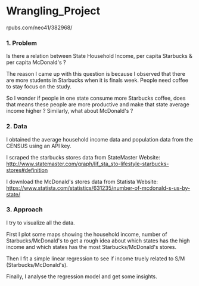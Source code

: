 # Wrangling_Project

rpubs.com/neo41/382968/


### 1. Problem   
Is there a relation between State Household Income, per capita Starbucks & per capita McDonald's ?  

The reason I came up with this question is because I observed that there are more students in Starbucks when it is finals week. People need coffee to stay focus on the study.    

So I wonder if people in one state consume more Starbucks coffee, does that means these people are more productive and make that state average income higher ? Similarly, what about McDonald's ?

### 2. Data
I obtained the average household income data and population data from the CENSUS using an API key.   

I scraped the starbucks stores data from StateMaster Website:  
http://www.statemaster.com/graph/lif_sta_sto-lifestyle-starbucks-stores#definition   

I download the McDonald's stores data from Statista Website:    
https://www.statista.com/statistics/631235/number-of-mcdonald-s-us-by-state/   

### 3. Approach
I try to visualize all the data.    

First I plot some maps showing the household income, number of Starbucks/McDonald's to get a rough idea about which states has the high income and which states has the most Starbucks/McDonald's stores.   

Then I fit a simple linear regression to see if income truely related to S/M (Starbucks/McDonald's).    

Finally, I analyse the regression model and get some insights.

